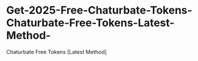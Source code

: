 # Get-2025-Free-Chaturbate-Tokens-Chaturbate-Free-Tokens-Latest-Method-
 Chaturbate Free Tokens [Latest Method]
